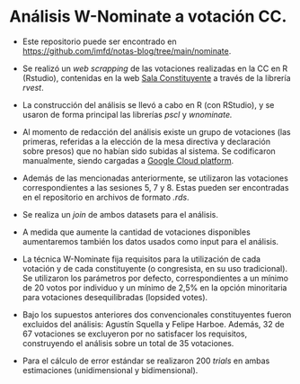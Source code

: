 # Análisis W-Nominate a votación CC.

-   Este repositorio puede ser encontrado en <https://github.com/imfd/notas-blog/tree/main/nominate>.

-   Se realizó un *web scrapping* de las votaciones realizadas en la CC en R (Rstudio), contenidas en la web [Sala Constituyente](https://sala.cconstituyente.cl) a través de la librería *rvest*.

-   La construcción del análisis se llevó a cabo en R (con RStudio), y se usaron de forma principal las librerías *pscl* y *wnominate.*

-   Al momento de redacción del análisis existe un grupo de votaciones (las primeras, referidas a la elección de la mesa directiva y declaración sobre presos) que no habían sido subidas al sistema. Se codificaron manualmente, siendo cargadas a [Google Cloud platform](https://storage.googleapis.com/notas-blog-public/nominate/votos_cc_first_part.csv).

-   Además de las mencionadas anteriormente, se utilizaron las votaciones correspondientes a las sesiones 5, 7 y 8. Estas pueden ser encontradas en el repositorio en archivos de formato *.rds*.

-   Se realiza un *join* de ambos datasets para el análisis.

-   A medida que aumente la cantidad de votaciones disponibles aumentaremos también los datos usados como input para el análisis.

-   La técnica W-Nominate fija requisitos para la utilización de cada votación y de cada constituyente (o congresista, en su uso tradicional). Se utilizaron los parámetros por defecto, correspondientes a un mínimo de 20 votos por individuo y un mínimo de 2,5% en la opción minoritaria para votaciones desequilibradas (lopsided votes).

-   Bajo los supuestos anteriores dos convencionales constituyentes fueron excluidos del análisis: Agustín Squella y Felipe Harboe. Además, 32 de 67 votaciones se excluyeron por no satisfacer los requisitos, construyendo el análisis sobre un total de 35 votaciones.

-   Para el cálculo de error estándar se realizaron 200 *trials* en ambas estimaciones (unidimensional y bidimensional).

